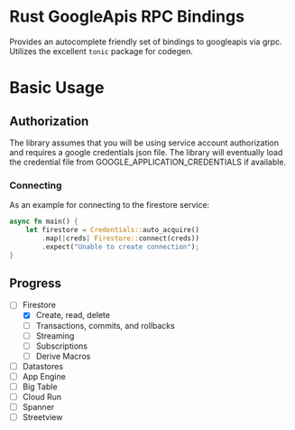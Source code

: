# Rust GoogleApis RPC Bindings 

Provides an autocomplete friendly set of bindings to googleapis via grpc. Utilizes the 
excellent `tonic` package for codegen. 


# Basic Usage 

## Authorization 
The library assumes that you will be using service account authorization and requires a
google credentials json file. The library will eventually load the credential file from 
GOOGLE_APPLICATION_CREDENTIALS if available. 

### Connecting

As an example for connecting to the firestore service:

```rust
async fn main() {
    let firestore = Credentials::auto_acquire()
        .map(|creds| Firestore::connect(creds))
        .expect("Unable to create connection");
}
```

## Progress 

- [ ] Firestore
   - [x]  Create, read, delete 
   - [ ]  Transactions, commits, and rollbacks 
   - [ ]  Streaming 
   - [ ]  Subscriptions 
   - [ ]  Derive Macros
- [ ] Datastores 
- [ ] App Engine 
- [ ] Big Table 
- [ ] Cloud Run 
- [ ] Spanner 
- [ ] Streetview
